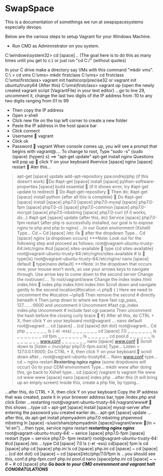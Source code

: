 # SwapSpace

This is a documentation of somethings we run at swapspacesystems especially devops.

Below are the various steps to setup Vagrant for your Windows Machine.


* Run CMD as Adminnistrator on you system.

C:\windows\system32> cd [space] .. (The goal here is to do this as many times until you get to c:\) or just run "cd C:/" (without quotes)

In your C drive make a directory say VMs with this command "mkdir vms". 
C:\ > cd vms
C:\vms> mkdir firstclass
C:\vms> cd firstclass
C:\vms\firstclass> vagrant init hashicorp/precise32 or vagrant init ubuntu/trusty64
{After this}
C:\vms\firstclass> vagrant up
{open the newly created vagrant script (VagrantFile) in your text editor}
…go to line 29, uncomment it, change the last two digits of the IP address from :10 to any two digits
ranging from 01 to 99
- Then copy the IP address
- Open x-shell
- Click new file on the top left corner to create a new folder
- Paste the IP address in the host space bar
- Click connect
- Username  vagrant
- Click ok
- Password  vagrant
When console comes up, you will see a prompt that begins with vagrant@.... To change to root,
Type "sudo -s" {sudo (space) (hypen) s}
==> "apt-get update"
apt-get install nginx
Questions will pop up  click Y on your keyboard
#service [space] nginx [space] restart
 Ater this…
> apt-get [space] update
> add-apt-repository ppa:ondrej/php (if this doesn’t work)
 Do
#apt-get [space] install [space] python-software-properties [space] build essential
  (if it shows error, try #apt-get update to redirect)
  Do
#apt-get-repository
  Then do;
#apt-get [space] install python
{after all this is complete}
 Do
#apt-get [space] install [space] php7.0 [space] php7.0-mysql [space] php7.0-fpm [space] php7.0-cli
[space] php7.0-common [space] php7.0-mcrypt [space] php7.0-mbstring [space] php7.0-curl
{if it works, do…}
#apt-get [space] update
{after this, do}
Service [space] php7.0-fpm restart
(after php is successfully installed, our goal is to expose nginx to php and php to nginx)
…In our Guest environment (Xshell)
Type…
Cd ~
Cd [space] /etc
/ls
  after the dropdown
Type…
Cd [space] nginx
 {a dropdown occurs}
***Note: Look out for the following step and proceed as follows;
root@vagrant-ubuntu-trusty-64:/etc/nginx #cd [space] sites-available  type {cd sites-available}
root@vagrant-ubuntu-trusty-64:/etc/nginx/sites-available # ls  type{ls}
root@vagrant-ubuntu-trusty-64:/etc/nginx/ nano [space] default  type{nano default}
***Note: in the dropdown that occurs now, your mouse won’t work, so use your arrows keys to
navigate through.
Use arrow key to come down to the second server
Change the root/user/…. To root/vagrant/www
Change the index index.html index.htm  index.php index.html index.htm
Scroll down and navigate gently to the second location(#location ~\ php$ { )
Here we need to uncomment the #location ~\php$
Then remove the second # directly beneath it
Then jump down to where we have fast cgi_pass, 127…….:9000 and uncomment it
Uncomment #fast cgi_index index.php
Uncomment # include fast cgi-params
Then uncomment the hash before the closing curly brace  #}
After all this, do CTRL + X, then click Y on your keyboard
root@vagrant … nano default
root@vagrant … cd [space] .. {cd [space] dot dot}
root@vagrant... Cd php
,, ,, ,, ,, ,, ,, ls {-el -ess}
,, ,, ,, ,, ,, ,, ,, cd [space] 7.0
,, ,, ,, ,, ,, ,, ,, ls
,, ,, ,, ,, ,, ,, ,, cd fpm
,, ,, ,, ,, ,, ,, ,, ls
,, ,, ,, ,, ,, ,, cd pool.d
,, ,, ,, ,, ,, ,, ls
,, ,, ,,, ,, ,, ,, www.conf
,, ,, ,, ,, ,, ,, ,, nano [space] www.conf
 Scroll down to [listen = /run/php/ php7.0-fpm.sock]
 Type…
Listen = 127.0.0.1:9000;
 Do CTRL + X, then click Y on your keyboard
 scroll down
after…
root@vagrant-ubuntu-trusty64:... Nano www.conf
 type…
cd ~
nginx restart
***Restarting nginx nginx***
(some dropdowns will occur)
Go to your CDM environment
 Type…
mkdir www
 after doing this, go back to Xshell
 type…
cd [space] /vagrant
ls
vagrant file www
cd www
www [space] nano [space] index.php
 …after this (it will bring up an empty screen)
Inside this, create a php file, by typing…
<?php
echo phpinfo();
?>
 …after this, do CTRL + X, then click Y on your keyboard
Copy the IP address that was created, paste it in your browser address bar, type /index.php and click
Enter
 …restarting
root@vagrant-ubuntu-trusty-64:/vagrant/www#  this shows
 …type
cd ~
apt-get [space] install [space] mysql-server
after entering the password you created earlier
do… apt-get [space] update
 …after this, do
apt-get install phpmyadmin php7.0 mbstring
phpenmod mbstring
ln [space] -s/usr/share/phpmyadmin [space]/vagrant/www {ln = “el en”}
 …then type,
service nginx restart
***restarting nginx nginx***
root@vagrant-ubuntu-trusty-64: ~ serice [space] php7.0-fpm [space] restart {type ~ service php7.0-
fpm restart}
root@vagrant-ubuntu-trusty-64: #cd [space] /etc
 …type
Cd [space] 7.0
ls {-el -ess}
cd[space] fpm
ls
cd [space] php
cd [space] php.ini
ls
cd [space] php.ini
cd [space] ~
cd [space] .. {cd dot dot}
cd [space] ~
cd [space]/etc/php/7.0/fpm
ls
 …you should see this, conf.d php-fpm.conf php.ini pool.d
nano [space]php.ini
cd [space] ~
~ #
~ # cd [space] php
***Go back to your CMD environment and vagrant halt***
***CONGRATULATIONS***
